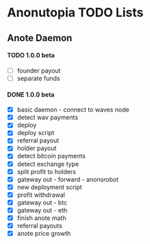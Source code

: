 # Anonutopia TODO Lists

## Anote Daemon

#### TODO 1.0.0 beta

- [ ] founder payout
- [ ] separate funds

#### DONE 1.0.0 beta

- [x] basic daemon - connect to waves node
- [x] detect wav payments
- [x] deploy
- [x] deploy script
- [x] referral payout
- [x] holder payout
- [x] detect bitcoin payments
- [x] detect exchange type
- [x] split profit to holders
- [x] gateway out - forward - anonsrobot
- [x] new deployment script
- [x] profit withdrawal
- [x] gateway out - btc
- [x] gateway out - eth
- [x] finish anote math
- [x] referral payouts
- [x] anote price growth
